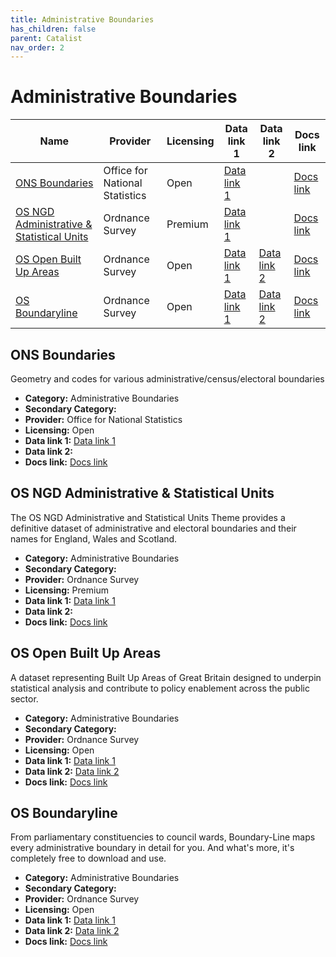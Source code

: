 ```yaml
---
title: Administrative Boundaries
has_children: false
parent: Catalist
nav_order: 2
---
```


# Administrative Boundaries

| Name                                                                                    | Provider                       | Licensing | Data link 1                                                                                                                                 | Data link 2                                                                                                                       | Docs link                                                                                                                                                 |
| --------------------------------------------------------------------------------------- | ------------------------------ | --------- | ------------------------------------------------------------------------------------------------------------------------------------------- | --------------------------------------------------------------------------------------------------------------------------------- | --------------------------------------------------------------------------------------------------------------------------------------------------------- |
| [ONS Boundaries](#ons-boundaries)                                                       | Office for National Statistics | Open      | [Data link 1](https://geoportal.statistics.gov.uk/search?collection=dataset&q=BDY_ADM&sort=Date%20Created%7Ccreated%7Cdesc&tags=Boundaries) |                                                                                                                                   | [Docs link](https://webarchive.nationalarchives.gov.uk/ukgwa/20160106185615/http://www.ons.gov.uk/ons/guide-method/geography/beginner-s-guide/index.html) |
| [OS NGD Administrative & Statistical Units](#os-ngd-administrative-&-statistical-units) | Ordnance Survey                | Premium   | [Data link 1](https://www.ordnancesurvey.co.uk/products/os-ngd-api-features#get)                                                            |                                                                                                                                   | [Docs link](https://docs.os.uk/osngd/data-structure/administrative-and-statistical-units)                                                                 |
| [OS Open Built Up Areas](#os-open-built-up-areas)                                       | Ordnance Survey                | Open      | [Data link 1](https://www.ordnancesurvey.co.uk/products/os-open-built-up-areas)                                                             | [Data link 2](https://docs.os.uk/os-apis/accessing-os-apis/os-downloads-api/technical-specification/download-an-opendata-product) | [Docs link](https://docs.os.uk/os-downloads/addressing-and-location/os-open-built-up-areas)                                                               |
| [OS Boundaryline](#os-boundaryline)                                                     | Ordnance Survey                | Open      | [Data link 1](https://www.ordnancesurvey.co.uk/products/boundary-line)                                                                      | [Data link 2](https://docs.os.uk/os-apis/accessing-os-apis/os-downloads-api/technical-specification/download-an-opendata-product) | [Docs link](https://docs.os.uk/os-downloads/addressing-and-location/boundary-line)                                                                        |

## ONS Boundaries

Geometry and codes for various administrative/census/electoral boundaries

- **Category:** Administrative Boundaries
- **Secondary Category:** 
- **Provider:** Office for National Statistics
- **Licensing:** Open
- **Data link 1:** [Data link 1](https://geoportal.statistics.gov.uk/search?collection=dataset&q=BDY_ADM&sort=Date%20Created%7Ccreated%7Cdesc&tags=Boundaries)
- **Data link 2:** 
- **Docs link:** [Docs link](https://webarchive.nationalarchives.gov.uk/ukgwa/20160106185615/http://www.ons.gov.uk/ons/guide-method/geography/beginner-s-guide/index.html)



## OS NGD Administrative & Statistical Units

The OS NGD Administrative and Statistical Units Theme provides a definitive dataset of administrative and electoral boundaries and their names for England, Wales and Scotland.

- **Category:** Administrative Boundaries
- **Secondary Category:** 
- **Provider:** Ordnance Survey
- **Licensing:** Premium
- **Data link 1:** [Data link 1](https://www.ordnancesurvey.co.uk/products/os-ngd-api-features#get)
- **Data link 2:** 
- **Docs link:** [Docs link](https://docs.os.uk/osngd/data-structure/administrative-and-statistical-units)



## OS Open Built Up Areas

A dataset representing Built Up Areas of Great Britain designed to underpin statistical analysis and contribute to policy enablement across the public sector.

- **Category:** Administrative Boundaries
- **Secondary Category:** 
- **Provider:** Ordnance Survey
- **Licensing:** Open
- **Data link 1:** [Data link 1](https://www.ordnancesurvey.co.uk/products/os-open-built-up-areas)
- **Data link 2:** [Data link 2](https://docs.os.uk/os-apis/accessing-os-apis/os-downloads-api/technical-specification/download-an-opendata-product)
- **Docs link:** [Docs link](https://docs.os.uk/os-downloads/addressing-and-location/os-open-built-up-areas)



## OS Boundaryline

From parliamentary constituencies to council wards, Boundary-Line maps every administrative boundary in detail for you. And what's more, it's completely free to download and use.

- **Category:** Administrative Boundaries
- **Secondary Category:** 
- **Provider:** Ordnance Survey
- **Licensing:** Open
- **Data link 1:** [Data link 1](https://www.ordnancesurvey.co.uk/products/boundary-line)
- **Data link 2:** [Data link 2](https://docs.os.uk/os-apis/accessing-os-apis/os-downloads-api/technical-specification/download-an-opendata-product)
- **Docs link:** [Docs link](https://docs.os.uk/os-downloads/addressing-and-location/boundary-line)

